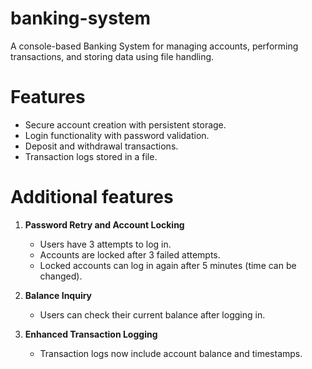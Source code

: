 # banking-system
A console-based Banking System for managing accounts, performing transactions, and storing data using file handling.

# Features

- Secure account creation with persistent storage.
- Login functionality with password validation.
- Deposit and withdrawal transactions.
- Transaction logs stored in a file.

# Additional features

1. **Password Retry and Account Locking**
   - Users have 3 attempts to log in.
   - Accounts are locked after 3 failed attempts.
   - Locked accounts can log in again after 5 minutes (time can be changed).

2. **Balance Inquiry**
   - Users can check their current balance after logging in.

3. **Enhanced Transaction Logging**
   - Transaction logs now include account balance and timestamps.